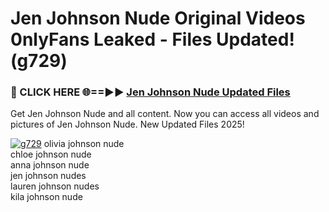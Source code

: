 # Jen Johnson Nude Original Videos 0nlyFans Leaked - Files Updated! (g729)

<h3>🔴 CLICK HERE 🌐==►► <a href="https://tinyurl.com/5h6xmrr3" rel="nofollow">Jen Johnson Nude Updated Files</a></h3>

Get Jen Johnson Nude and all content. Now you can access all videos and pictures of Jen Johnson Nude. New Updated Files 2025!

[![g729](https://i.imgur.com/KVD873Z.gif)](https://tinyurl.com/5h6xmrr3)
olivia johnson nude<br>
chloe johnson nude<br>
anna johnson nude<br>
jen johnson nudes<br>
lauren johnson nudes<br>
kila johnson nude